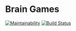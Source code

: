 # Brain Games

[![Maintainability](https://api.codeclimate.com/v1/badges/a99a88d28ad37a79dbf6/maintainability)](https://codeclimate.com/github/codeclimate/codeclimate/maintainability)
[![Build Status](https://travis-ci.org/vdiachenko/project-lvl1-s328.svg?branch=master)](https://travis-ci.org/vdiachenko/project-lvl1-s328)
